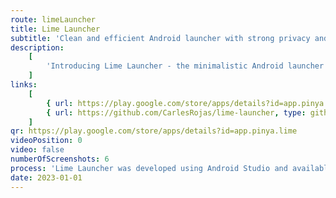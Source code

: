 ```yaml
---
route: limeLauncher
title: Lime Launcher
subtitle: 'Clean and efficient Android launcher with strong privacy and no ads.'
description:
    [
        'Introducing Lime Launcher - the minimalistic Android launcher that puts simplicity and efficiency first. With a clean and straightforward design, this launcher makes it easy to access and organize your apps.',
    ]
links:
    [
        { url: https://play.google.com/store/apps/details?id=app.pinya.lime, type: android },
        { url: https://github.com/CarlesRojas/lime-launcher, type: github },
    ]
qr: https://play.google.com/store/apps/details?id=app.pinya.lime
videoPosition: 0
video: false
numberOfScreenshots: 6
process: 'Lime Launcher was developed using Android Studio and available for download through the Google Play Store.'
date: 2023-01-01
---
```

